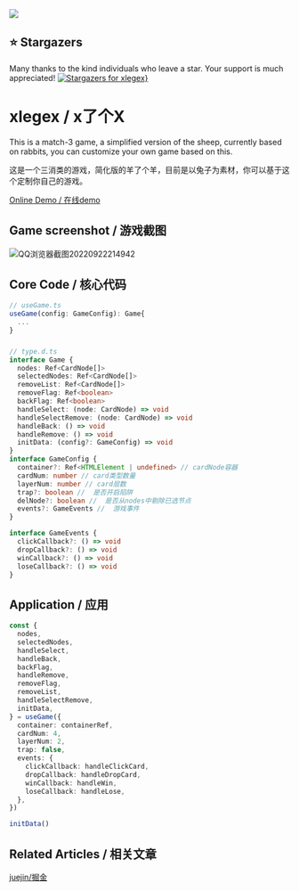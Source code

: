 <img src="https://cdn.staticaly.com/gh/chenxch/pic-image@master/20220929/image-31.5wzs9gnp33k.webp" />


## ⭐ Stargazers

Many thanks to the kind individuals who leave a star.
Your support is much appreciated!
[![Stargazers for xlegex}](https://reporoster.com/stars/chenxch/xlegex)](https://github.com/chenxch/xlegex/stargazers)


# xlegex / x了个X

This is a match-3 game, a simplified version of the sheep, currently based on rabbits, you can customize your own game based on this.

这是一个三消类的游戏，简化版的羊了个羊，目前是以兔子为素材，你可以基于这个定制你自己的游戏。



[Online Demo / 在线demo](https://chenxch.github.io/xlegex/)

## Game screenshot / 游戏截图
![QQ浏览器截图20220922214942](https://cdn.staticaly.com/gh/chenxch/pic-image@master/20220929/tutu.4jhzwxilnfs0.gif)


## Core Code / 核心代码
```ts
// useGame.ts
useGame(config: GameConfig): Game{
  ...
}
```

### 
```ts
// type.d.ts
interface Game {
  nodes: Ref<CardNode[]>
  selectedNodes: Ref<CardNode[]>
  removeList: Ref<CardNode[]>
  removeFlag: Ref<boolean>
  backFlag: Ref<boolean>
  handleSelect: (node: CardNode) => void
  handleSelectRemove: (node: CardNode) => void
  handleBack: () => void
  handleRemove: () => void
  initData: (config?: GameConfig) => void
}
interface GameConfig {
  container?: Ref<HTMLElement | undefined> // cardNode容器
  cardNum: number // card类型数量
  layerNum: number // card层数
  trap?: boolean //  是否开启陷阱
  delNode?: boolean //  是否从nodes中剔除已选节点
  events?: GameEvents //  游戏事件
}

interface GameEvents {
  clickCallback?: () => void
  dropCallback?: () => void
  winCallback?: () => void
  loseCallback?: () => void
}
```

## Application / 应用
```ts
const {
  nodes,
  selectedNodes,
  handleSelect,
  handleBack,
  backFlag,
  handleRemove,
  removeFlag,
  removeList,
  handleSelectRemove,
  initData,
} = useGame({
  container: containerRef,
  cardNum: 4,
  layerNum: 2,
  trap: false,
  events: {
    clickCallback: handleClickCard,
    dropCallback: handleDropCard,
    winCallback: handleWin,
    loseCallback: handleLose,
  },
})

initData()
```

## Related Articles / 相关文章
[juejin/掘金](https://juejin.cn/post/7147245442172977189)

